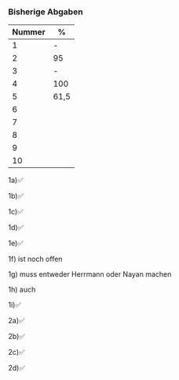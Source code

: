 ### Bisherige Abgaben

| Nummer | % |
|--------|---|
|   1    | - |
|   2    | 95 |
|   3    | - |
|   4    | 100 |
|   5    |  61,5 |
|   6    |   |
|   7    |   |
|   8    |   |
|   9    |   |
|   10   |   |


1a)✅

1b)✅

1c)✅

1d)✅

1e)✅

1f) ist noch offen

1g) muss entweder Herrmann oder Nayan machen 

1h) auch

1i)✅

2a)✅

2b)✅

2c)✅

2d)✅
